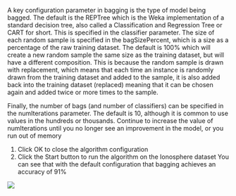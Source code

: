 A key configuration parameter in bagging is the type of model being bagged. The default
is the REPTree which is the Weka implementation of a standard decision tree, also called
a Classification and Regression Tree or CART for short. This is specified in the classifier
parameter. The size of each random sample is specified in the bagSizePercent, which is a size as
a percentage of the raw training dataset. The default is 100% which will create a new random
sample the same size as the training dataset, but will have a different composition. This is
because the random sample is drawn with replacement, which means that each time an instance
is randomly drawn from the training dataset and added to the sample, it is also added back
into the training dataset (replaced) meaning that it can be chosen again and added twice or
more times to the sample.

Finally, the number of bags (and number of classifiers) can be specified in the numIterations
parameter. The default is 10, although it is common to use values in the hundreds or thousands.
Continue to increase the value of numIterations until you no longer see an improvement in the
model, or you run out of memory

1) Click OK to close the algorithm configuration
2) Click the Start button to run the algorithm on the Ionosphere dataset
You can see that with the default configuration that bagging achieves an accuracy of 91%

![](https://github.com/fenago/katacoda-scenarios/raw/master/machine-learning-mastery-weka/machine-learning-mastery-weka-chapter-19/steps/images/102.png)